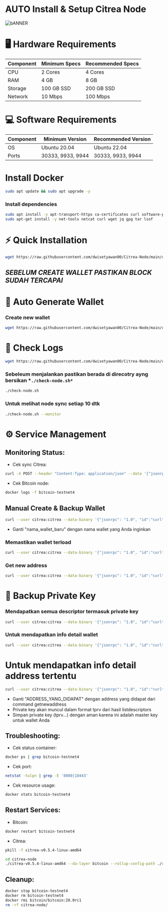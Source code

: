 # AUTO Install & Setup Citrea Node

![bANNER](https://pbs.twimg.com/media/Gaq3EfuasAAFtlG?format=jpg&name=large)

# 🖥️ Hardware Requirements

| Component | Minimum Specs | Recommended Specs |
|-----------|--------------|-------------------|
| CPU | 2 Cores | 4 Cores |
| RAM | 4 GB | 8 GB |
| Storage | 100 GB SSD | 200 GB SSD |
| Network | 10 Mbps | 100 Mbps |

# 💻 Software Requirements

| Component | Minimum Version | Recommended Version |
|-----------|----------------|---------------------|
| OS | Ubuntu 20.04 | Ubuntu 22.04 |
| Ports | 30333, 9933, 9944 | 30333, 9933, 9944 |

# Install Docker
```bash
sudo apt update && sudo apt upgrade -y
```
### Install dependencies
```bash
sudo apt install -y apt-transport-https ca-certificates curl software-properties-common
sudo apt-get install -y net-tools netcat curl wget jq gpg tar lsof
```
# ⚡ Quick Installation
```bash
wget https://raw.githubusercontent.com/dwisetyawan00/Citrea-Node/main/citrea-setup.sh && chmod +x citrea-setup.sh && sudo ./citrea-setup.sh
```

## *SEBELUM CREATE WALLET PASTIKAN BLOCK SUDAH TERCAPAI*

# 👛 Auto Generate Wallet
### Create new wallet
```bash
wget https://raw.githubusercontent.com/dwisetyawan00/Citrea-Node/main/create-wallet.sh && chmod +x create-wallet.sh && sudo ./create-wallet.sh
```

# 📝 Check Logs
```bash
wget https://raw.githubusercontent.com/dwisetyawan00/Citrea-Node/main/check-node.sh && chmod +x check-node.sh && sudo ./check-node.sh
```
### Sebeleum menjalankan pastikan berada di direcotry ayng bersikan *`./check-node.sh*`
```bash
./check-node.sh
```
### Untuk melihat node sync setiap 10 dtk
```bash
./check-node.sh --monitor
```
# ⚙️ Service Management
## Monitoring Status:

- Cek sync Citrea: 
```bash
curl -X POST --header "Content-Type: application/json" --data '{"jsonrpc":"2.0","method":"citrea_syncStatus","params":[], "id":31}' http://0.0.0.0:8080
```
- Cek Bitcoin node:
```bash
docker logs -f bitcoin-testnet4
```
## Manual Create & Backup Wallet
```bash
curl --user citrea:citrea --data-binary '{"jsonrpc": "1.0", "id":"curltest", "method": "createwallet", "params": ["nama_wallet_baru"]}' -H 'content-type: text/plain;' http://0.0.0.0:18443
```
- Ganti "nama_wallet_baru" dengan nama wallet yang Anda inginkan
### Memastikan wallet terload
```bash
curl --user citrea:citrea --data-binary '{"jsonrpc": "1.0", "id":"curltest", "method": "listwallets", "params": []}' -H 'content-type: text/plain;' http://0.0.0.0:18443
```
### Get new address
```bash
curl --user citrea:citrea --data-binary '{"jsonrpc": "1.0", "id":"curltest", "method": "getnewaddress", "params": []}' -H 'content-type: text/plain;' http://0.0.0.0:18443
```
# 🔑 Backup Private Key
### Mendapatkan semua descriptor termasuk private key
```bash
curl --user citrea:citrea --data-binary '{"jsonrpc": "1.0", "id":"curltest", "method": "listdescriptors", "params": [true]}' -H 'content-type: text/plain;' http://0.0.0.0:18443
```
### Untuk mendapatkan info detail wallet
```bash
curl --user citrea:citrea --data-binary '{"jsonrpc": "1.0", "id":"curltest", "method": "getwalletinfo", "params": []}' -H 'content-type: text/plain;' http://0.0.0.0:18443
```

# Untuk mendapatkan info detail address tertentu
```bash
curl --user citrea:citrea --data-binary '{"jsonrpc": "1.0", "id":"curltest", "method": "getaddressinfo", "params": ["ADDRESS_YANG_DIDAPAT"]}' -H 'content-type: text/plain;' http://0.0.0.0:18443
```
- Ganti "ADDRESS_YANG_DIDAPAT" dengan address yang didapat dari command getnewaddress
- Private key akan muncul dalam format tprv dari hasil listdescriptors
- Simpan private key (tprv...) dengan aman karena ini adalah master key untuk wallet Anda

## Troubleshooting:

- Cek status container: 
```bash
docker ps | grep bitcoin-testnet4
```
- Cek port: 
```bash
netstat -tulpn | grep -E '8080|18443'
```
- Cek resource usage: 
```bash
docker stats bitcoin-testnet4
```
## Restart Services:

- Bitcoin: 
```bash
docker restart bitcoin-testnet4
```
- Citrea:
```bash
pkill -f citrea-v0.5.4-linux-amd64
```
```bash
cd citrea-node
./citrea-v0.5.4-linux-amd64 --da-layer bitcoin --rollup-config-path ./rollup_config.toml --genesis-paths ./genesis &
```

## Cleanup:
```bash
docker stop bitcoin-testnet4
docker rm bitcoin-testnet4
docker rmi bitcoin/bitcoin:28.0rc1
rm -rf citrea-node/
```
